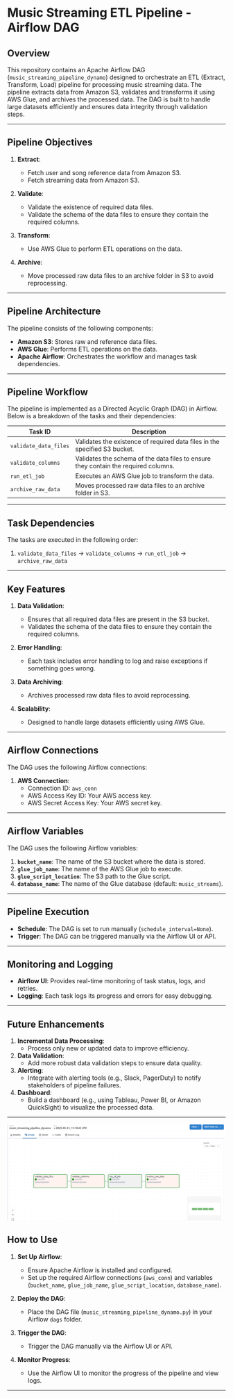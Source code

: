 # Music Streaming ETL Pipeline - Airflow DAG

## Overview
This repository contains an Apache Airflow DAG (`music_streaming_pipeline_dynamo`) designed to orchestrate an ETL (Extract, Transform, Load) pipeline for processing music streaming data. The pipeline extracts data from Amazon S3, validates and transforms it using AWS Glue, and archives the processed data. The DAG is built to handle large datasets efficiently and ensures data integrity through validation steps.

---

## Pipeline Objectives
1. **Extract**:
   - Fetch user and song reference data from Amazon S3.
   - Fetch streaming data from Amazon S3.

2. **Validate**:
   - Validate the existence of required data files.
   - Validate the schema of the data files to ensure they contain the required columns.

3. **Transform**:
   - Use AWS Glue to perform ETL operations on the data.

4. **Archive**:
   - Move processed raw data files to an archive folder in S3 to avoid reprocessing.

---

## Pipeline Architecture
The pipeline consists of the following components:
- **Amazon S3**: Stores raw and reference data files.
- **AWS Glue**: Performs ETL operations on the data.
- **Apache Airflow**: Orchestrates the workflow and manages task dependencies.

---

## Pipeline Workflow
The pipeline is implemented as a Directed Acyclic Graph (DAG) in Airflow. Below is a breakdown of the tasks and their dependencies:

| Task ID               | Description                                                                 |
|-----------------------|-----------------------------------------------------------------------------|
| `validate_data_files` | Validates the existence of required data files in the specified S3 bucket.  |
| `validate_columns`    | Validates the schema of the data files to ensure they contain the required columns. |
| `run_etl_job`         | Executes an AWS Glue job to transform the data.                             |
| `archive_raw_data`    | Moves processed raw data files to an archive folder in S3.                  |

---

## Task Dependencies
The tasks are executed in the following order:
1. `validate_data_files` → `validate_columns` → `run_etl_job` → `archive_raw_data`

---

## Key Features
1. **Data Validation**:
   - Ensures that all required data files are present in the S3 bucket.
   - Validates the schema of the data files to ensure they contain the required columns.

2. **Error Handling**:
   - Each task includes error handling to log and raise exceptions if something goes wrong.

3. **Data Archiving**:
   - Archives processed raw data files to avoid reprocessing.

4. **Scalability**:
   - Designed to handle large datasets efficiently using AWS Glue.

---

## Airflow Connections
The DAG uses the following Airflow connections:
1. **AWS Connection**:
   - Connection ID: `aws_conn`
   - AWS Access Key ID: Your AWS access key.
   - AWS Secret Access Key: Your AWS secret key.

---

## Airflow Variables
The DAG uses the following Airflow variables:
1. **`bucket_name`**: The name of the S3 bucket where the data is stored.
2. **`glue_job_name`**: The name of the AWS Glue job to execute.
3. **`glue_script_location`**: The S3 path to the Glue script.
4. **`database_name`**: The name of the Glue database (default: `music_streams`).

---

## Pipeline Execution
- **Schedule**: The DAG is set to run manually (`schedule_interval=None`).
- **Trigger**: The DAG can be triggered manually via the Airflow UI or API.

---

## Monitoring and Logging
- **Airflow UI**: Provides real-time monitoring of task status, logs, and retries.
- **Logging**: Each task logs its progress and errors for easy debugging.

---

## Future Enhancements
1. **Incremental Data Processing**:
   - Process only new or updated data to improve efficiency.
2. **Data Validation**:
   - Add more robust data validation steps to ensure data quality.
3. **Alerting**:
   - Integrate with alerting tools (e.g., Slack, PagerDuty) to notify stakeholders of pipeline failures.
4. **Dashboard**:
   - Build a dashboard (e.g., using Tableau, Power BI, or Amazon QuickSight) to visualize the processed data.

---

![screenshot](image.png)

## How to Use
1. **Set Up Airflow**:
   - Ensure Apache Airflow is installed and configured.
   - Set up the required Airflow connections (`aws_conn`) and variables (`bucket_name`, `glue_job_name`, `glue_script_location`, `database_name`).

2. **Deploy the DAG**:
   - Place the DAG file (`music_streaming_pipeline_dynamo.py`) in your Airflow `dags` folder.

3. **Trigger the DAG**:
   - Trigger the DAG manually via the Airflow UI or API.

4. **Monitor Progress**:
   - Use the Airflow UI to monitor the progress of the pipeline and view logs.

---
